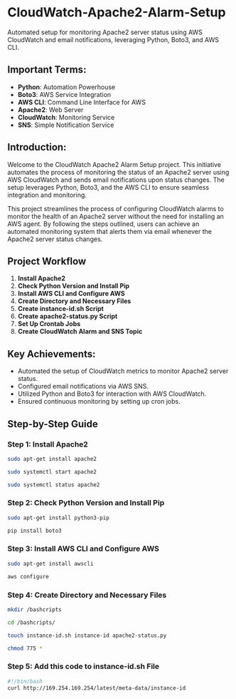 # CloudWatch-Apache2-Alarm-Setup

Automated setup for monitoring Apache2 server status using AWS CloudWatch and email notifications, leveraging Python, Boto3, and AWS CLI.

## Important Terms:
- **Python**: Automation Powerhouse
- **Boto3**: AWS Service Integration
- **AWS CLI**: Command Line Interface for AWS
- **Apache2**: Web Server
- **CloudWatch**: Monitoring Service
- **SNS**: Simple Notification Service

## Introduction:

Welcome to the CloudWatch Apache2 Alarm Setup project. This initiative automates the process of monitoring the status of an Apache2 server using AWS CloudWatch and sends email notifications upon status changes. The setup leverages Python, Boto3, and the AWS CLI to ensure seamless integration and monitoring.

This project streamlines the process of configuring CloudWatch alarms to monitor the health of an Apache2 server without the need for installing an AWS agent. By following the steps outlined, users can achieve an automated monitoring system that alerts them via email whenever the Apache2 server status changes.

## Project Workflow

1. **Install Apache2**
2. **Check Python Version and Install Pip**
3. **Install AWS CLI and Configure AWS**
4. **Create Directory and Necessary Files**
5. **Create instance-id.sh Script**
6. **Create apache2-status.py Script**
7. **Set Up Crontab Jobs**
8. **Create CloudWatch Alarm and SNS Topic**

## Key Achievements:
- Automated the setup of CloudWatch metrics to monitor Apache2 server status.
- Configured email notifications via AWS SNS.
- Utilized Python and Boto3 for interaction with AWS CloudWatch.
- Ensured continuous monitoring by setting up cron jobs.

## Step-by-Step Guide

### Step 1: Install Apache2
```bash
sudo apt-get install apache2
```
```bash
sudo systemctl start apache2
```
```bash
sudo systemctl status apache2
```

### Step 2: Check Python Version and Install Pip
```bash
sudo apt-get install python3-pip
```
```bash
pip install boto3
```

### Step 3: Install AWS CLI and Configure AWS
```bash
sudo apt-get install awscli
```
```bash
aws configure
```

### Step 4: Create Directory and Necessary Files
```bash
mkdir /bashcripts
```
```bash
cd /bashcripts/
```
```bash
touch instance-id.sh instance-id apache2-status.py
```
```bash
chmod 775 *
```

### Step 5: Add this code to instance-id.sh File
```bash
#!/bin/bash
curl http://169.254.169.254/latest/meta-data/instance-id
```

